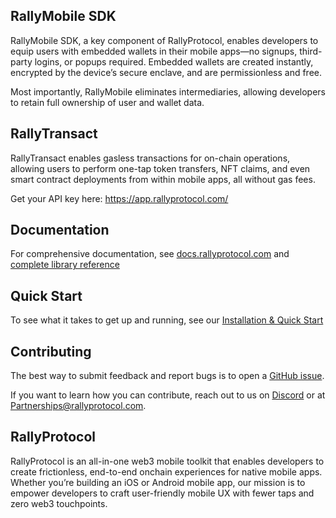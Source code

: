## RallyMobile SDK

RallyMobile SDK, a key component of RallyProtocol, enables developers to equip users with embedded wallets in their mobile apps—no signups, third-party logins, or popups required. Embedded wallets are created instantly, encrypted by the device’s secure enclave, and are permissionless and free.

Most importantly, RallyMobile eliminates intermediaries, allowing developers to retain full ownership of user and wallet data.

## RallyTransact
RallyTransact enables gasless transactions for on-chain operations, allowing users to perform one-tap token transfers, NFT claims, and even smart contract deployments from within mobile apps, all without gas fees.

Get your API key here: https://app.rallyprotocol.com/

## Documentation
For comprehensive documentation, see [docs.rallyprotocol.com](https://docs.rallyprotocol.com) and [complete library reference](https://rally-dfs.github.io/rly-network-mobile-sdk/index.html)

## Quick Start
To see what it takes to get up and running, see our [Installation & Quick Start](https://app.gitbook.com/o/7BnqekYHGdQSsb1piJPa/s/tujiqdIcx5QimcR0MY1P/rally-mobile-sdk/installation-and-quick-start)

## Contributing
The best way to submit feedback and report bugs is to open a [GitHub issue](https://github.com/rally-dfs/rly-network-mobile-sdk/issues/new).

If you want to learn how you can contribute, reach out to us on [Discord](https://discord.gg/rlynetwork) or at [Partnerships@rallyprotocol.com](mailto:partnerships@rallyprotocol.com).

## RallyProtocol

RallyProtocol is an all-in-one web3 mobile toolkit that enables developers to create frictionless, end-to-end onchain experiences for native mobile apps. Whether you’re building an iOS or Android mobile app, our mission is to empower developers to craft user-friendly mobile UX with fewer taps and zero web3 touchpoints.
